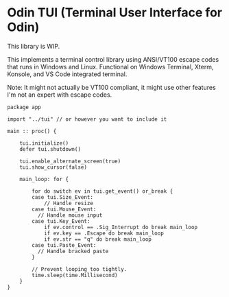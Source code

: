 # Odin TUI (Terminal User Interface for Odin)

This library is WIP.

This implements a terminal control library using ANSI/VT100 escape codes that runs in Windows and Linux. Functional on Windows Terminal, Xterm, Konsole, and VS Code integrated terminal. 

Note: It might not actually be VT100 compliant, it might use other features I'm not an expert with escape codes.

```odin
package app

import "../tui" // or however you want to include it

main :: proc() {

    tui.initialize()
    defer tui.shutdown()

    tui.enable_alternate_screen(true)
    tui.show_cursor(false)

    main_loop: for {

        for do switch ev in tui.get_event() or_break {
        case tui.Size_Event:
            // Handle resize
        case tui.Mouse_Event:
          // Handle mouse input
        case tui.Key_Event:
            if ev.control == .Sig_Interrupt do break main_loop
            if ev.key == .Escape do break main_loop
            if ev.str == "q" do break main_loop
        case tui.Paste_Event:
          // Handle bracked paste
        }

        // Prevent looping too tightly.
        time.sleep(time.Millisecond)
    }
}
```
